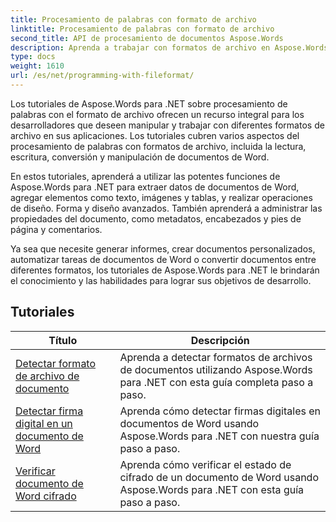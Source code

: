 ```yaml
---
title: Procesamiento de palabras con formato de archivo
linktitle: Procesamiento de palabras con formato de archivo
second_title: API de procesamiento de documentos Aspose.Words
description: Aprenda a trabajar con formatos de archivo en Aspose.Words para .NET. Los tutoriales lo guiarán a través de las diversas funciones, como la detección del formato de archivo y la conversión entre formatos.
type: docs
weight: 1610
url: /es/net/programming-with-fileformat/
---
```

Los tutoriales de Aspose.Words para .NET sobre procesamiento de palabras con el formato de archivo ofrecen un recurso integral para los desarrolladores que deseen manipular y trabajar con diferentes formatos de archivo en sus aplicaciones. Los tutoriales cubren varios aspectos del procesamiento de palabras con formatos de archivo, incluida la lectura, escritura, conversión y manipulación de documentos de Word.

En estos tutoriales, aprenderá a utilizar las potentes funciones de Aspose.Words para .NET para extraer datos de documentos de Word, agregar elementos como texto, imágenes y tablas, y realizar operaciones de diseño. Forma y diseño avanzados. También aprenderá a administrar las propiedades del documento, como metadatos, encabezados y pies de página y comentarios.

Ya sea que necesite generar informes, crear documentos personalizados, automatizar tareas de documentos de Word o convertir documentos entre diferentes formatos, los tutoriales de Aspose.Words para .NET le brindarán el conocimiento y las habilidades para lograr sus objetivos de desarrollo.

 ## Tutoriales
| Título | Descripción |
| --- | --- |
| [Detectar formato de archivo de documento](./detect-file-format/) | Aprenda a detectar formatos de archivos de documentos utilizando Aspose.Words para .NET con esta guía completa paso a paso. |
| [Detectar firma digital en un documento de Word](./detect-document-signatures/) | Aprenda cómo detectar firmas digitales en documentos de Word usando Aspose.Words para .NET con nuestra guía paso a paso. |
| [Verificar documento de Word cifrado](./verify-encrypted-document/) | Aprenda cómo verificar el estado de cifrado de un documento de Word usando Aspose.Words para .NET con esta guía paso a paso. |